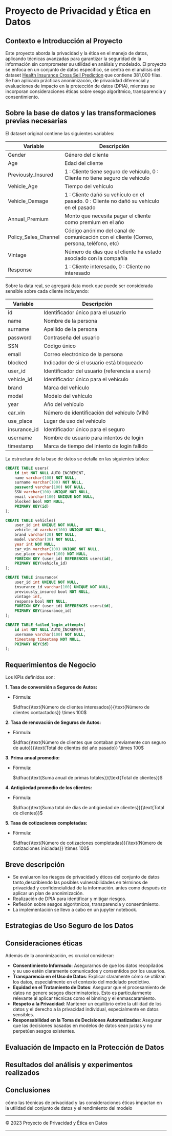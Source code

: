 

# Proyecto de Privacidad y Ética en Datos

## Contexto e Introducción al Proyecto

Este proyecto aborda la privacidad y la ética en el manejo de datos, aplicando técnicas avanzadas para garantizar la seguridad de la información sin comprometer su utilidad en análisis y modelado. El proyecto se enfoca en un conjunto de datos específico, se centra en el análisis del dataset [Health Insurance Cross Sell Prediction](https://www.kaggle.com/datasets/anmolkumar/health-insurance-cross-sell-prediction) que contiene 381,000 filas. Se han aplicado prácticas anonimizacón, de privacidad diferencial y evaluaciones de impacto en la protección de datos (DPIA), mientras se incorporan consideraciones éticas sobre sesgo algorítmico, transparencia y consentimiento.

## Sobre la base de datos y las transformaciones previas necesarias

El dataset original contiene las siguientes variables:

| Variable              | Descripción                                                   |
|----------------------|---------------------------------------------------------------|
| Gender               | Género del cliente                                            |
| Age                  | Edad del cliente                                              |
| Previously_Insured   | 1 : Cliente tiene seguro de vehículo, 0 : Cliente no tiene seguro de vehículo |
| Vehicle_Age          | Tiempo del vehículo                                           |
| Vehicle_Damage       | 1 : Cliente dañó su vehículo en el pasado. 0 : Cliente no dañó su vehículo en el pasado |
| Annual_Premium       | Monto que necesita pagar el cliente como premium en el año   |
| Policy_Sales_Channel | Código anónimo del canal de comunicación con el cliente (Correo, persona, teléfono, etc) |
| Vintage              | Número de días que el cliente ha estado asociado con la compañía |
| Response             | 1 : Cliente interesado, 0 : Cliente no interesado              |


Sobre la data real, se agregará data mock que puede ser considerada sensible sobre cada cliente incluyendo:

| Variable      | Descripción                                      |
|---------------|--------------------------------------------------|
| id            | Identificador único para el usuario              |
| name          | Nombre de la persona                             |
| surname       | Apellido de la persona                           |
| password      | Contraseña del usuario                           |
| SSN           | Código único                    |
| email         | Correo electrónico de la persona                 |
| blocked       | Indicador de si el usuario está bloqueado        |
| user_id       | Identificador del usuario (referencia a `users`) |
| vehicle_id    | Identificador único para el vehículo             |
| brand         | Marca del vehículo                               |
| model         | Modelo del vehículo                              |
| year          | Año del vehículo                                 |
| car_vin       | Número de identificación del vehículo (VIN)      |
| use_place     | Lugar de uso del vehículo                        |
| insurance_id  | Identificador único para el seguro               |
| username      | Nombre de usuario para intentos de login        |
| timestamp     | Marca de tiempo del intento de login fallido    |




La estructura de la base de datos se detalla en las siguientes tablas:

```sql
CREATE TABLE users(
    id int NOT NULL AUTO_INCREMENT,
    name varchar(100) NOT NULL,
    surname varchar(100) NOT NULL,
    password varchar(100) NOT NULL,
    SSN varchar(100) UNIQUE NOT NULL,
    email varchar(100) UNIQUE NOT NULL,
    blocked bool NOT NULL,
    PRIMARY KEY(id)
);

CREATE TABLE vehicles(
    user_id int UNIQUE NOT NULL,
    vehicle_id varchar(100) UNIQUE NOT NULL,
    brand varchar(20) NOT NULL,
    model varchar(30) NOT NULL,
    year int NOT NULL,
    car_vin varchar(100) UNIQUE NOT NULL,
    use_place varchar(100) NOT NULL,
    FOREIGN KEY (user_id) REFERENCES users(id),
    PRIMARY KEY(vehicle_id)
);

CREATE TABLE insurance(
    user_id int UNIQUE NOT NULL,
    insurance_id varchar(100) UNIQUE NOT NULL,
    previously_insured bool NOT NULL,
    vintage int,
    response bool NOT NULL, 
    FOREIGN KEY (user_id) REFERENCES users(id),
    PRIMARY KEY(insurance_id)
);

CREATE TABLE failed_login_attempts(
    id int NOT NULL AUTO_INCREMENT,
    username varchar(100) NOT NULL,
    timestamp timestamp NOT NULL,
    PRIMARY KEY(id)
);


```

## Requerimientos de Negocio

Los KPIs definidos son:



**1. Tasa de conversión a Seguros de Autos:** 
   - Fórmula:

     $\dfrac{\text{Número de clientes interesados}}{\text{Número de clientes contactados}} \times 100$

**2. Tasa de renovación de Seguros de Autos:** 
   - Fórmula:

     $\dfrac{\text{Número de clientes que contaban previamente con seguro de auto}}{\text{Total de clientes del año pasado}} \times 100$

**3. Prima anual promedio:** 
   - Fórmula:

     $\dfrac{\text{Suma anual de primas totales}}{\text{Total de clientes}}$

**4. Antigüedad promedio de los clientes:** 
   - Fórmula:

     $\dfrac{\text{Suma total de días de antigüedad de clientes}}{\text{Total de clientes}}$

**5. Tasa de cotizaciones completadas:** 
   - Fórmula:

     $\dfrac{\text{Número de cotizaciones completadas}}{\text{Número de cotizaciones iniciadas}} \times 100$



## Breve descripción

   - Se evaluaron los riesgos de privacidad y éticos del conjunto de datos tanto,describiendo las posibles vulnerabilidades en términos de privacidad y confidencialidad de la información. antes como después de aplicar un plan de anonimización.
   - Realización de DPIA para identificar y mitigar riesgos.
   - Reflexión sobre sesgos algorítmicos, transparencia y consentimiento.
   - La implementación se llevo a cabo en un jupyter notebook.




## Estrategias de Uso Seguro de los Datos


## Consideraciones éticas

Además de la anonimización, es crucial considerar:

- **Consentimiento Informado**: Asegurarnos de que los datos recopilados y su uso estén claramente comunicados y consentidos por los usuarios.
- **Transparencia en el Uso de Datos**: Explicar claramente cómo se utilizan los datos, especialmente en el contexto del modelado predictivo.
- **Equidad en el Tratamiento de Datos**: Asegurar que el procesamiento de datos no genere sesgos discriminatorios. Esto es particularmente relevante al aplicar técnicas como el binning y el enmascaramiento.
- **Respeto a la Privacidad**: Mantener un equilibrio entre la utilidad de los datos y el derecho a la privacidad individual, especialmente en datos sensibles.
- **Responsabilidad en la Toma de Decisiones Automatizadas**: Asegurar que las decisiones basadas en modelos de datos sean justas y no perpetúen sesgos existentes.



## Evaluación de Impacto en la Protección de Datos


## Resultados del análisis y experimentos realizados


## Conclusiones

cómo las técnicas de privacidad y las
consideraciones éticas impactan en la utilidad del conjunto de datos y el rendimiento del
modelo





---

&copy; 2023 Proyecto de Privacidad y Ética en Datos

---

